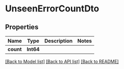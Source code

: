 # UnseenErrorCountDto

## Properties
Name | Type | Description | Notes
------------ | ------------- | ------------- | -------------
**count** | **Int64** |  | 

[[Back to Model list]](../README#documentation-for-models) [[Back to API list]](../README#documentation-for-api-endpoints) [[Back to README]](../README)


